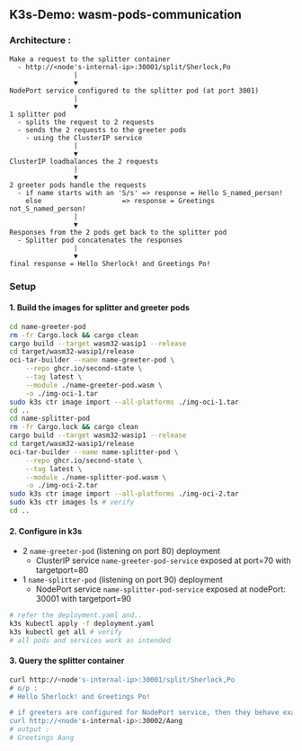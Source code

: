 ## K3s-Demo: wasm-pods-communication

### Architecture :
```
Make a request to the splitter container
  - http://<node's-internal-ip>:30001/split/Sherlock,Po
                |
                ▼
NodePort service configured to the splitter pod (at port 3001)
                |
                ▼
1 splitter pod
  - splits the request to 2 requests
  - sends the 2 requests to the greeter pods
    - using the ClusterIP service
                |
                ▼
ClusterIP loadbalances the 2 requests
                |
                ▼
2 greeter pods handle the requests
  - if name starts with an 'S/s' => response = Hello S_named_person!
    else                    => response = Greetings not_S_named_person!
                |
                ▼
Responses from the 2 pods get back to the splitter pod
  - Splitter pod concatenates the responses
                |
                ▼
final response = Hello Sherlock! and Greetings Po!
```

### Setup
#### 1. Build the images for splitter and greeter pods
```sh
cd name-greeter-pod
rm -fr Cargo.lock && cargo clean
cargo build --target wasm32-wasip1 --release
cd target/wasm32-wasip1/release
oci-tar-builder --name name-greeter-pod \
    --repo ghcr.io/second-state \
    --tag latest \
    --module ./name-greeter-pod.wasm \
    -o ./img-oci-1.tar
sudo k3s ctr image import --all-platforms ./img-oci-1.tar
cd ..
cd name-splitter-pod
rm -fr Cargo.lock && cargo clean
cargo build --target wasm32-wasip1 --release
cd target/wasm32-wasip1/release
oci-tar-builder --name name-splitter-pod \
    --repo ghcr.io/second-state \
    --tag latest \
    --module ./name-splitter-pod.wasm \
    -o ./img-oci-2.tar
sudo k3s ctr image import --all-platforms ./img-oci-2.tar
sudo k3s ctr images ls # verify
cd ..
```

#### 2. Configure in k3s 
  - 2 `name-greeter-pod` (listening on port 80) deployment
    - ClusterIP service `name-greeter-pod-service` exposed at port=70 with targetport=80
  - 1 `name-splitter-pod` (listening on port 90) deployment
    - NodePort service `name-splitter-pod-service` exposed at nodePort: 30001 with targetport=90
```sh
# refer the deployment.yaml and..
k3s kubectl apply -f deployment.yaml
k3s kubectl get all # verify
# all pods and services work as intended
```

#### 3. Query the splitter container
```sh
curl http://<node's-internal-ip>:30001/split/Sherlock,Po
# o/p :
# Hello Sherlock! and Greetings Po!

# if greeters are configured for NodePort service, then they behave exactly as intended :
curl http://<node's-internal-ip>:30002/Aang
# output :
# Greetings Aang
```